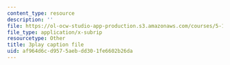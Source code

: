```yaml
---
content_type: resource
description: ''
file: https://ol-ocw-studio-app-production.s3.amazonaws.com/courses/5-111sc-principles-of-chemical-science-fall-2014/af964d6cd9575aebdd301fe6602b26da_-Y8pOF1AgUY.srt
file_type: application/x-subrip
resourcetype: Other
title: 3play caption file
uid: af964d6c-d957-5aeb-dd30-1fe6602b26da
---
```

